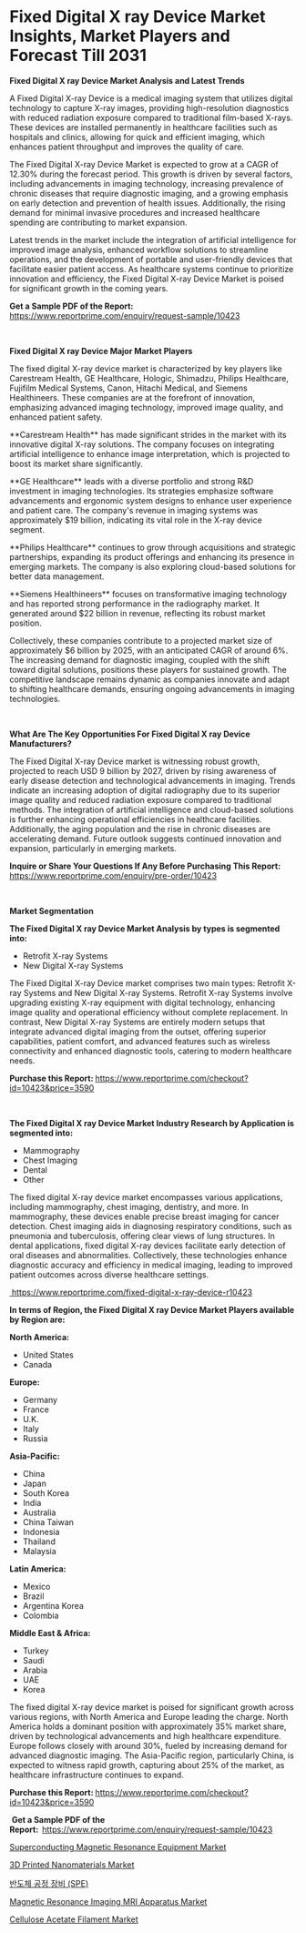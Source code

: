 <p><h1>Fixed Digital X ray Device Market Insights, Market Players and Forecast Till 2031</h1></p><p><strong>Fixed Digital X ray Device Market Analysis and Latest Trends</strong></p>
<p><p>A Fixed Digital X-ray Device is a medical imaging system that utilizes digital technology to capture X-ray images, providing high-resolution diagnostics with reduced radiation exposure compared to traditional film-based X-rays. These devices are installed permanently in healthcare facilities such as hospitals and clinics, allowing for quick and efficient imaging, which enhances patient throughput and improves the quality of care.</p><p>The Fixed Digital X-ray Device Market is expected to grow at a CAGR of 12.30% during the forecast period. This growth is driven by several factors, including advancements in imaging technology, increasing prevalence of chronic diseases that require diagnostic imaging, and a growing emphasis on early detection and prevention of health issues. Additionally, the rising demand for minimal invasive procedures and increased healthcare spending are contributing to market expansion.</p><p>Latest trends in the market include the integration of artificial intelligence for improved image analysis, enhanced workflow solutions to streamline operations, and the development of portable and user-friendly devices that facilitate easier patient access. As healthcare systems continue to prioritize innovation and efficiency, the Fixed Digital X-ray Device Market is poised for significant growth in the coming years.</p></p>
<p><strong>Get a Sample PDF of the Report:&nbsp;</strong> <a href="https://www.reportprime.com/enquiry/request-sample/10423">https://www.reportprime.com/enquiry/request-sample/10423</a></p>
<p>&nbsp;</p>
<p><strong>Fixed Digital X ray Device Major Market Players</strong></p>
<p><p>The fixed digital X-ray device market is characterized by key players like Carestream Health, GE Healthcare, Hologic, Shimadzu, Philips Healthcare, Fujifilm Medical Systems, Canon, Hitachi Medical, and Siemens Healthineers. These companies are at the forefront of innovation, emphasizing advanced imaging technology, improved image quality, and enhanced patient safety.</p><p>**Carestream Health** has made significant strides in the market with its innovative digital X-ray solutions. The company focuses on integrating artificial intelligence to enhance image interpretation, which is projected to boost its market share significantly. </p><p>**GE Healthcare** leads with a diverse portfolio and strong R&D investment in imaging technologies. Its strategies emphasize software advancements and ergonomic system designs to enhance user experience and patient care. The company's revenue in imaging systems was approximately $19 billion, indicating its vital role in the X-ray device segment.</p><p>**Philips Healthcare** continues to grow through acquisitions and strategic partnerships, expanding its product offerings and enhancing its presence in emerging markets. The company is also exploring cloud-based solutions for better data management.</p><p>**Siemens Healthineers** focuses on transformative imaging technology and has reported strong performance in the radiography market. It generated around $22 billion in revenue, reflecting its robust market position.</p><p>Collectively, these companies contribute to a projected market size of approximately $6 billion by 2025, with an anticipated CAGR of around 6%. The increasing demand for diagnostic imaging, coupled with the shift toward digital solutions, positions these players for sustained growth. The competitive landscape remains dynamic as companies innovate and adapt to shifting healthcare demands, ensuring ongoing advancements in imaging technologies.</p></p>
<p>&nbsp;</p>
<p><strong>What Are The Key Opportunities For Fixed Digital X ray Device Manufacturers?</strong></p>
<p><p>The Fixed Digital X-ray Device market is witnessing robust growth, projected to reach USD 9 billion by 2027, driven by rising awareness of early disease detection and technological advancements in imaging. Trends indicate an increasing adoption of digital radiography due to its superior image quality and reduced radiation exposure compared to traditional methods. The integration of artificial intelligence and cloud-based solutions is further enhancing operational efficiencies in healthcare facilities. Additionally, the aging population and the rise in chronic diseases are accelerating demand. Future outlook suggests continued innovation and expansion, particularly in emerging markets.</p></p>
<p><strong>Inquire or Share Your Questions If Any Before Purchasing This Report:</strong> <a href="https://www.reportprime.com/enquiry/pre-order/10423">https://www.reportprime.com/enquiry/pre-order/10423</a></p>
<p>&nbsp;</p>
<p><strong>Market Segmentation</strong></p>
<p><strong>The Fixed Digital X ray Device Market Analysis by types is segmented into:</strong></p>
<p><ul><li>Retrofit X-ray Systems</li><li>New Digital X-ray Systems</li></ul></p>
<p><p>The Fixed Digital X-ray Device market comprises two main types: Retrofit X-ray Systems and New Digital X-ray Systems. Retrofit X-ray Systems involve upgrading existing X-ray equipment with digital technology, enhancing image quality and operational efficiency without complete replacement. In contrast, New Digital X-ray Systems are entirely modern setups that integrate advanced digital imaging from the outset, offering superior capabilities, patient comfort, and advanced features such as wireless connectivity and enhanced diagnostic tools, catering to modern healthcare needs.</p></p>
<p><strong>Purchase this Report:&nbsp;</strong><a href="https://www.reportprime.com/checkout?id=10423&price=3590">https://www.reportprime.com/checkout?id=10423&price=3590</a></p>
<p>&nbsp;</p>
<p><strong>The Fixed Digital X ray Device Market Industry Research by Application is segmented into:</strong></p>
<p><ul><li>Mammography</li><li>Chest Imaging</li><li>Dental</li><li>Other</li></ul></p>
<p><p>The fixed digital X-ray device market encompasses various applications, including mammography, chest imaging, dentistry, and more. In mammography, these devices enable precise breast imaging for cancer detection. Chest imaging aids in diagnosing respiratory conditions, such as pneumonia and tuberculosis, offering clear views of lung structures. In dental applications, fixed digital X-ray devices facilitate early detection of oral diseases and abnormalities. Collectively, these technologies enhance diagnostic accuracy and efficiency in medical imaging, leading to improved patient outcomes across diverse healthcare settings.</p></p>
<p><a href="https://www.reportprime.com/fixed-digital-x-ray-device-r10423">&nbsp;https://www.reportprime.com/fixed-digital-x-ray-device-r10423</a></p>
<p><strong>In terms of Region, the Fixed Digital X ray Device Market Players available by Region are:</strong></p>
<p>
    <p> <strong> North America: </strong>
        <ul>
            <li>United States</li>
            <li>Canada</li>
        </ul>
        </p> 
    <p> <strong> Europe: </strong>
        <ul>
            <li>Germany</li>
            <li>France</li>
            <li>U.K.</li>
            <li>Italy</li>
            <li>Russia</li>
        </ul>
        </p> 
    <p> <strong> Asia-Pacific: </strong>
        <ul>
            <li>China</li>
            <li>Japan</li>
            <li>South Korea</li>
            <li>India</li>
            <li>Australia</li>
            <li>China Taiwan</li>
            <li>Indonesia</li>
            <li>Thailand</li>
            <li>Malaysia</li>
        </ul>
        </p> 
    <p> <strong> Latin America: </strong>
        <ul>
            <li>Mexico</li>
            <li>Brazil</li>
            <li>Argentina Korea</li>
            <li>Colombia</li>
        </ul>
        </p> 
    <p> <strong> Middle East & Africa: </strong>
        <ul>
            <li>Turkey</li>
            <li>Saudi</li>
            <li>Arabia</li>
            <li>UAE</li>
            <li>Korea</li>
        </ul>
    </p>
    </p>
<p><p>The fixed digital X-ray device market is poised for significant growth across various regions, with North America and Europe leading the charge. North America holds a dominant position with approximately 35% market share, driven by technological advancements and high healthcare expenditure. Europe follows closely with around 30%, fueled by increasing demand for advanced diagnostic imaging. The Asia-Pacific region, particularly China, is expected to witness rapid growth, capturing about 25% of the market, as healthcare infrastructure continues to expand.</p></p>
<p><strong>Purchase this Report: </strong><a href="https://www.reportprime.com/checkout?id=10423&price=3590">https://www.reportprime.com/checkout?id=10423&price=3590</a></p>
<p>&nbsp;<strong>Get a Sample PDF of the Report:&nbsp;&nbsp;</strong><a href="https://www.reportprime.com/enquiry/request-sample/10423">https://www.reportprime.com/enquiry/request-sample/10423</a></p>
<p><strong></strong></p>
<p><p><a href="https://github.com/jeffreybishop26/Market-Research-Report-List-1/blob/main/superconducting-magnetic-resonance-equipment-market.md">Superconducting Magnetic Resonance Equipment Market</a></p><p><a href="https://medium.com/@fredyconn_73380/the-global-3d-printed-nanomaterials-market-is-at-the-forefront-of-innovation-driving-rapid-c41cc59ab9f5">3D Printed Nanomaterials Market</a></p><p><a href="https://medium.com/@macking460/semiconductor-process-equipment-spe-market-%EC%9D%98-%EA%B8%80%EB%A1%9C%EB%B2%8C-%EC%8B%9C%EC%9E%A5-%EA%B0%9C%EC%9A%94%EB%8A%94-%EC%A0%84-%EC%84%B8%EA%B3%84-%EB%B0%8F-%EC%A3%BC%EC%9A%94-%EC%8B%9C%EC%9E%A5%EC%9D%98-%EC%82%B0%EC%97%85%EC%97%90-%EC%98%81%ED%96%A5%EC%9D%84-%EB%AF%B8%EC%B9%98%EB%8A%94-%EC%A3%BC%EC%9A%94-%ED%8A%B8%EB%A0%8C%EB%93%9C%EC%97%90-%EB%8C%80%ED%95%9C-a6e1b5fb9178">반도체 공정 장비 (SPE)</a></p><p><a href="https://github.com/CliffMedina6/Market-Research-Report-List-6/blob/main/magnetic-resonance-imaging-mri-apparatus-market.md">Magnetic Resonance Imaging MRI Apparatus Market</a></p><p><a href="https://issuu.com/reportprime-2/docs/cellulose-acetate-filament-market-s_843602a92580e3">Cellulose Acetate Filament Market</a></p></p>